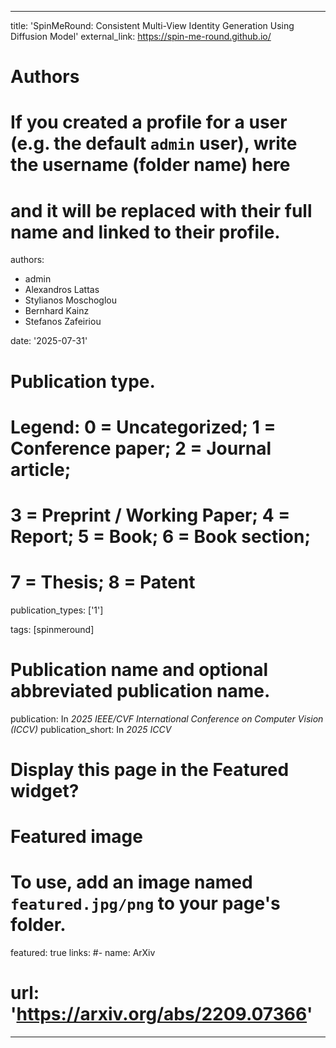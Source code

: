 
---
title: 'SpinMeRound: Consistent Multi-View Identity Generation Using Diffusion Model'
external_link: https://spin-me-round.github.io/
# Authors
# If you created a profile for a user (e.g. the default `admin` user), write the username (folder name) here
# and it will be replaced with their full name and linked to their profile.
authors:
  - admin
  - Alexandros Lattas
  - Stylianos Moschoglou
  - Bernhard Kainz
  - Stefanos Zafeiriou 

date: '2025-07-31'

# Publication type.
# Legend: 0 = Uncategorized; 1 = Conference paper; 2 = Journal article;
# 3 = Preprint / Working Paper; 4 = Report; 5 = Book; 6 = Book section;
# 7 = Thesis; 8 = Patent
publication_types: ['1']

tags: [spinmeround]

# Publication name and optional abbreviated publication name.
publication: In *2025 IEEE/CVF International Conference on Computer Vision (ICCV)*
publication_short: In *2025 ICCV*

# Display this page in the Featured widget?
# Featured image
# To use, add an image named `featured.jpg/png` to your page's folder.
featured: true
links:
#- name: ArXiv
#  url: 'https://arxiv.org/abs/2209.07366'
---

